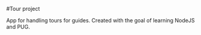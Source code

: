 #Tour project

App for handling tours for guides. Created with the goal of learning NodeJS and PUG. 

